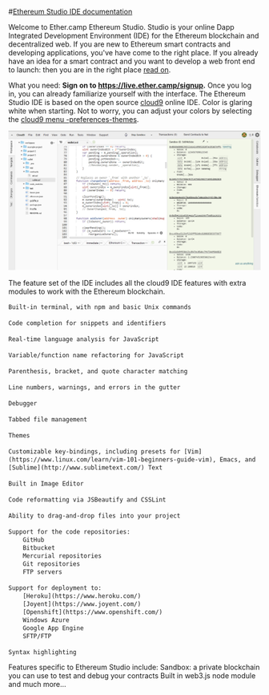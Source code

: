 #[Ethereum Studio IDE documentation](https://nogo10.gitbooks.io/ether-camp-live-studio-primer/content/)

Welcome to Ether.camp Ethereum Studio. Studio is your online Dapp Integrated Development Environment (IDE) for the  Ethereum blockchain and decentralized web. If you are new to Ethereum smart contracts and developing applications, you've have come to the right place. If you already have an idea for a smart contract and you want to develop a web front end to launch: then you are in the right place [read on](https://nogo10.gitbooks.io/ether-camp-live-studio-primer/content/dapp_structure.html).

What you need: **Sign on to https://live.ether.camp/signup.** Once you log in, you can already familiarize yourself with the interface. The Ethereum Studio IDE is based on the open source [cloud9](c9.io) online IDE. Color is glaring white when starting. Not to worry, you can adjust your colors by selecting the [cloud9 menu -preferences-themes](https://docs.c9.io/docs/themes).

![](Ether-Camp-light.png)


 
The feature set of the IDE includes all the cloud9 IDE features with extra modules to work with the Ethereum blockchain.

 
    Built-in terminal, with npm and basic Unix commands
    
    Code completion for snippets and identifiers
    
    Real-time language analysis for JavaScript
    
    Variable/function name refactoring for JavaScript
    
    Parenthesis, bracket, and quote character matching
    
    Line numbers, warnings, and errors in the gutter
    
    Debugger
    
    Tabbed file management
    
    Themes
    
    Customizable key-bindings, including presets for [Vim](https://www.linux.com/learn/vim-101-beginners-guide-vim), Emacs, and [Sublime](http://www.sublimetext.com/) Text
    
    Built in Image Editor
    
    Code reformatting via JSBeautify and CSSLint
    
    Ability to drag-and-drop files into your project
    
    Support for the code repositories:
        GitHub
        Bitbucket
        Mercurial repositories
        Git repositories
        FTP servers
        
    Support for deployment to:
        [Heroku](https://www.heroku.com/)
        [Joyent](https://www.joyent.com/)
        [Openshift](https://www.openshift.com/)
        Windows Azure
        Google App Engine
        SFTP/FTP
    
    Syntax highlighting 

    
Features specific to Ethereum Studio include: 
      Sandbox: a private blockchain you can use to test and debug your contracts
      Built in web3.js node module and much more...
      






